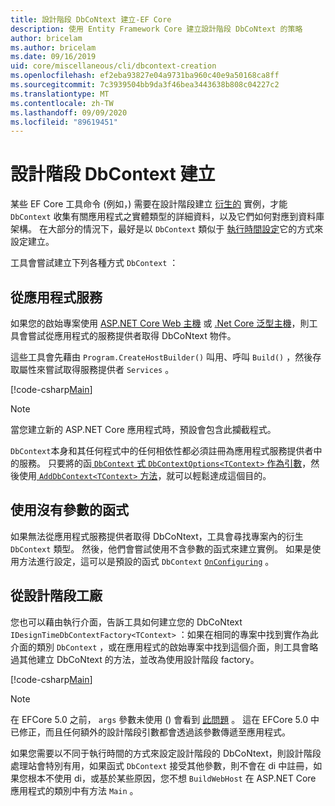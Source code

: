 ```yaml
---
title: 設計階段 DbCoNtext 建立-EF Core
description: 使用 Entity Framework Core 建立設計階段 DbCoNtext 的策略
author: bricelam
ms.author: bricelam
ms.date: 09/16/2019
uid: core/miscellaneous/cli/dbcontext-creation
ms.openlocfilehash: ef2eba93827e04a9731ba960c40e9a50168ca8ff
ms.sourcegitcommit: 7c3939504bb9da3f46bea3443638b808c04227c2
ms.translationtype: MT
ms.contentlocale: zh-TW
ms.lasthandoff: 09/09/2020
ms.locfileid: "89619451"
---
```

# <a name="design-time-dbcontext-creation"></a>設計階段 DbContext 建立

某些 EF Core 工具命令 (例如，) 需要在設計階段建立 [衍生的][1] 實例，才能 `DbContext` 收集有關應用程式之實體類型的詳細資料，以及它們如何對應到資料庫架構。 在大部分的情況下，最好是以 `DbContext` 類似于 [執行時間設定][2]它的方式來設定建立。

工具會嘗試建立下列各種方式 `DbContext` ：

## <a name="from-application-services"></a>從應用程式服務

如果您的啟始專案使用 [ASP.NET Core Web 主機][3] 或 [.Net Core 泛型主機][4]，則工具會嘗試從應用程式的服務提供者取得 DbCoNtext 物件。

這些工具會先藉由 `Program.CreateHostBuilder()` 叫用、呼叫 `Build()` ，然後存取屬性來嘗試取得服務提供者 `Services` 。

[!code-csharp[Main](../../../../samples/core/Miscellaneous/CommandLine/ApplicationService.cs)]

> [!NOTE]
> 當您建立新的 ASP.NET Core 應用程式時，預設會包含此攔截程式。

`DbContext`本身和其任何程式中的任何相依性都必須註冊為應用程式服務提供者中的服務。 只要將的函[ `DbContext` 式 `DbContextOptions<TContext>` 作為引數][5]，然後使用[ `AddDbContext<TContext>` 方法][6]，就可以輕鬆達成這個目的。

## <a name="using-a-constructor-with-no-parameters"></a>使用沒有參數的函式

如果無法從應用程式服務提供者取得 DbCoNtext，工具會尋找專案內的衍生 `DbContext` 類型。 然後，他們會嘗試使用不含參數的函式來建立實例。 如果是使用方法進行設定，這可以是預設的函式 `DbContext` [`OnConfiguring`][7] 。

## <a name="from-a-design-time-factory"></a>從設計階段工廠

您也可以藉由執行介面，告訴工具如何建立您的 DbCoNtext `IDesignTimeDbContextFactory<TContext>` ：如果在相同的專案中找到實作為此介面的類別 `DbContext` ，或在應用程式的啟始專案中找到這個介面，則工具會略過其他建立 DbCoNtext 的方法，並改為使用設計階段 factory。

[!code-csharp[Main](../../../../samples/core/Miscellaneous/CommandLine/BloggingContextFactory.cs)]

> [!NOTE]
> 在 EFCore 5.0 之前， `args` 參數未使用 () 會看到 [此問題][8] 。
> 這在 EFCore 5.0 中已修正，而且任何額外的設計階段引數都會透過該參數傳遞至應用程式。

如果您需要以不同于執行時間的方式來設定設計階段的 DbCoNtext，則設計階段處理站會特別有用，如果函式 `DbContext` 接受其他參數，則不會在 di 中註冊，如果您根本不使用 di，或基於某些原因，您不想 `BuildWebHost` 在 ASP.NET Core 應用程式的類別中有方法 `Main` 。

  [1]: xref:core/managing-schemas/migrations/index
  [2]: xref:core/miscellaneous/configuring-dbcontext
  [3]: /aspnet/core/fundamentals/host/web-host
  [4]: /aspnet/core/fundamentals/host/generic-host
  [5]: xref:core/miscellaneous/configuring-dbcontext#constructor-argument
  [6]: xref:core/miscellaneous/configuring-dbcontext#using-dbcontext-with-dependency-injection
  [7]: xref:core/miscellaneous/configuring-dbcontext#onconfiguring
  [8]: https://github.com/aspnet/EntityFrameworkCore/issues/8332
